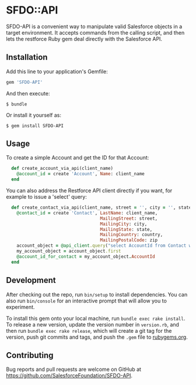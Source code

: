 # SFDO::API

SFDO-API is a convenient way to manipulate valid Salesforce objects in a target environment. It accepts commands from
the calling script, and then lets the restforce Ruby gem deal directly with the Salesforce API.

## Installation

Add this line to your application's Gemfile:

```ruby
gem 'SFDO-API'
```

And then execute:

    $ bundle

Or install it yourself as:

    $ gem install SFDO-API

## Usage

To create a simple Account and get the ID for that Account:
```ruby
  def create_account_via_api(client_name)
    @account_id = create 'Account', Name: client_name
  end
```
You can also address the Restforce API client directly if you want, for example to issue a 'select' query:
```ruby
  def create_contact_via_api(client_name, street = '', city = '', state = '', country = '', zip = '')
    @contact_id = create 'Contact', LastName: client_name,
                                    MailingStreet: street,
                                    MailingCity: city,
                                    MailingState: state,
                                    MailingCountry: country,
                                    MailingPostalCode: zip
    account_object = @api_client.query("select AccountId from Contact where Id = '#{@contact_id}'")
    my_account_object = account_object.first
    @account_id_for_contact = my_account_object.AccountId
  end
```
## Development

After checking out the repo, run `bin/setup` to install dependencies. You can also run `bin/console` for an interactive prompt that will allow you to experiment.

To install this gem onto your local machine, run `bundle exec rake install`. To release a new version, update the version number in `version.rb`, and then run `bundle exec rake release`, which will create a git tag for the version, push git commits and tags, and push the `.gem` file to [rubygems.org](https://rubygems.org).

## Contributing

Bug reports and pull requests are welcome on GitHub at https://github.com/SalesforceFoundation/SFDO-API.


